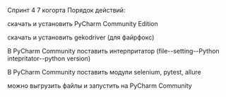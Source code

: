 Спринт 4 7 когорта Порядок действий:

скачать и установить PyCharm Community Edition

скачать и установить gekodriver (для файрфокс)

В PyCharm Community поставить интерпритатор (file--setting--Python intepritator--python version)

В PyCharm Community поставить модули selenium, pytest, allure

можно выгрузить файлы и запустить на PyCharm Community
